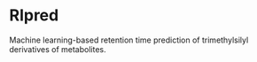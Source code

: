 # RIpred
Machine learning-based retention time prediction of trimethylsilyl derivatives of metabolites.
